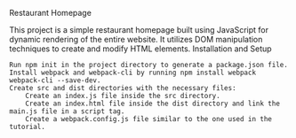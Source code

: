 Restaurant Homepage

This project is a simple restaurant homepage built using JavaScript for dynamic rendering of the entire website. It utilizes DOM manipulation techniques to create and modify HTML elements.
Installation and Setup

    Run npm init in the project directory to generate a package.json file.
    Install webpack and webpack-cli by running npm install webpack webpack-cli --save-dev.
    Create src and dist directories with the necessary files:
        Create an index.js file inside the src directory.
        Create an index.html file inside the dist directory and link the main.js file in a script tag.
        Create a webpack.config.js file similar to the one used in the tutorial.